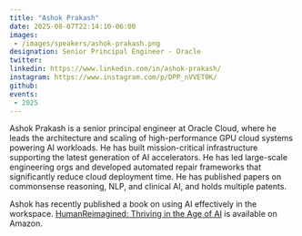 ```yaml
---
title: "Ashok Prakash"
date: 2025-08-07T22:14:10-06:00
images: 
 - /images/speakers/ashok-prakash.png
designation: Senior Principal Engineer - Oracle
twitter: 
linkedin: https://www.linkedin.com/in/ashok-prakash/
instagram: https://www.instagram.com/p/DPP_nVVET0K/ 
github: 
events:
 - 2025
---
```


Ashok Prakash is a senior principal engineer at Oracle Cloud, where he leads the architecture and scaling of high-performance GPU cloud systems powering AI workloads. He has built mission-critical infrastructure supporting the latest generation of AI accelerators. He has led large-scale engineering orgs and developed automated repair frameworks that significantly reduce cloud deployment time.
He has published papers on commonsense reasoning, NLP, and clinical AI, and holds multiple patents.

Ashok has recently published a book on using AI effectively in the workspace. [HumanReimagined: Thriving in the Age of AI](https://www.amazon.com/dp/B0FT861VH7?_encoding=UTF8&psc=1&ref_=cm_sw_r_ffobk_cp_ud_dp_R7AEV7T49VT536GT88CV&bestFormat=true) is available on Amazon.